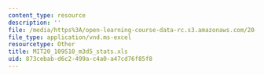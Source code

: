 ```yaml
---
content_type: resource
description: ''
file: /media/https%3A/open-learning-course-data-rc.s3.amazonaws.com/20-109-laboratory-fundamentals-in-biological-engineering-spring-2010/873cebabd6c2499ac4a0a47cd76f85f8_MIT20_109S10_m3d5_stats.xls
file_type: application/vnd.ms-excel
resourcetype: Other
title: MIT20_109S10_m3d5_stats.xls
uid: 873cebab-d6c2-499a-c4a0-a47cd76f85f8
---
```

